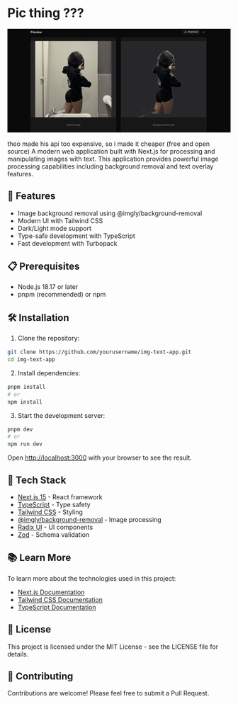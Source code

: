 # Pic thing ???

![banner](/src/app/og-image.png)

theo made his api too expensive, so i made it cheaper (free and open source)
A modern web application built with Next.js for processing and manipulating images with text. This application provides powerful image processing capabilities including background removal and text overlay features.

## 🚀 Features

- Image background removal using @imgly/background-removal
- Modern UI with Tailwind CSS
- Dark/Light mode support
- Type-safe development with TypeScript
- Fast development with Turbopack

## 📋 Prerequisites

- Node.js 18.17 or later
- pnpm (recommended) or npm

## 🛠️ Installation

1. Clone the repository:
```bash
git clone https://github.com/yourusername/img-text-app.git
cd img-text-app
```

2. Install dependencies:
```bash
pnpm install
# or
npm install
```

3. Start the development server:
```bash
pnpm dev
# or
npm run dev
```

Open [http://localhost:3000](http://localhost:3000) with your browser to see the result.

## 🔧 Tech Stack

- [Next.js 15](https://nextjs.org/) - React framework
- [TypeScript](https://www.typescriptlang.org/) - Type safety
- [Tailwind CSS](https://tailwindcss.com/) - Styling
- [@imgly/background-removal](https://www.npmjs.com/package/@imgly/background-removal) - Image processing
- [Radix UI](https://www.radix-ui.com/) - UI components
- [Zod](https://zod.dev/) - Schema validation

## 📚 Learn More

To learn more about the technologies used in this project:

- [Next.js Documentation](https://nextjs.org/docs)
- [Tailwind CSS Documentation](https://tailwindcss.com/docs)
- [TypeScript Documentation](https://www.typescriptlang.org/docs/)

## 📄 License

This project is licensed under the MIT License - see the LICENSE file for details.

## 🤝 Contributing

Contributions are welcome! Please feel free to submit a Pull Request.
